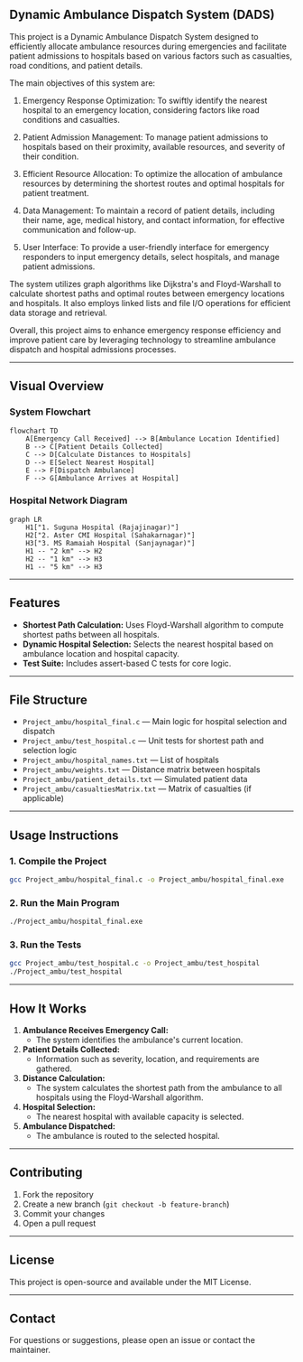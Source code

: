 ## Dynamic Ambulance Dispatch System (DADS)

This project is a Dynamic Ambulance Dispatch System designed to efficiently allocate ambulance resources during emergencies and facilitate patient admissions to hospitals based on various factors such as casualties, road conditions, and patient details.

The main objectives of this system are:

1. Emergency Response Optimization: To swiftly identify the nearest hospital to an emergency location, considering factors like road conditions and casualties.

2. Patient Admission Management: To manage patient admissions to hospitals based on their proximity, available resources, and severity of their condition.

3. Efficient Resource Allocation: To optimize the allocation of ambulance resources by determining the shortest routes and optimal hospitals for patient treatment.

4. Data Management: To maintain a record of patient details, including their name, age, medical history, and contact information, for effective communication and follow-up.

5. User Interface: To provide a user-friendly interface for emergency responders to input emergency details, select hospitals, and manage patient admissions.

The system utilizes graph algorithms like Dijkstra's and Floyd-Warshall to calculate shortest paths and optimal routes between emergency locations and hospitals. It also employs linked lists and file I/O operations for efficient data storage and retrieval.

Overall, this project aims to enhance emergency response efficiency and improve patient care by leveraging technology to streamline ambulance dispatch and hospital admissions processes.

---

## Visual Overview

### System Flowchart

```mermaid
flowchart TD
    A[Emergency Call Received] --> B[Ambulance Location Identified]
    B --> C[Patient Details Collected]
    C --> D[Calculate Distances to Hospitals]
    D --> E[Select Nearest Hospital]
    E --> F[Dispatch Ambulance]
    F --> G[Ambulance Arrives at Hospital]
```

### Hospital Network Diagram

```mermaid
graph LR
    H1["1. Suguna Hospital (Rajajinagar)"]
    H2["2. Aster CMI Hospital (Sahakarnagar)"]
    H3["3. MS Ramaiah Hospital (Sanjaynagar)"]
    H1 -- "2 km" --> H2
    H2 -- "1 km" --> H3
    H1 -- "5 km" --> H3

```

---

## Features

- **Shortest Path Calculation:** Uses Floyd-Warshall algorithm to compute shortest paths between all hospitals.
- **Dynamic Hospital Selection:** Selects the nearest hospital based on ambulance location and hospital capacity.
- **Test Suite:** Includes assert-based C tests for core logic.

---

## File Structure

- `Project_ambu/hospital_final.c` — Main logic for hospital selection and dispatch
- `Project_ambu/test_hospital.c` — Unit tests for shortest path and selection logic
- `Project_ambu/hospital_names.txt` — List of hospitals
- `Project_ambu/weights.txt` — Distance matrix between hospitals
- `Project_ambu/patient_details.txt` — Simulated patient data
- `Project_ambu/casualtiesMatrix.txt` — Matrix of casualties (if applicable)

---

## Usage Instructions

### 1. Compile the Project

```bash
gcc Project_ambu/hospital_final.c -o Project_ambu/hospital_final.exe
```

### 2. Run the Main Program

```bash
./Project_ambu/hospital_final.exe
```

### 3. Run the Tests

```bash
gcc Project_ambu/test_hospital.c -o Project_ambu/test_hospital
./Project_ambu/test_hospital
```

---

## How It Works

1. **Ambulance Receives Emergency Call:**
   - The system identifies the ambulance's current location.
2. **Patient Details Collected:**
   - Information such as severity, location, and requirements are gathered.
3. **Distance Calculation:**
   - The system calculates the shortest path from the ambulance to all hospitals using the Floyd-Warshall algorithm.
4. **Hospital Selection:**
   - The nearest hospital with available capacity is selected.
5. **Ambulance Dispatched:**
   - The ambulance is routed to the selected hospital.

---

## Contributing

1. Fork the repository
2. Create a new branch (`git checkout -b feature-branch`)
3. Commit your changes
4. Open a pull request

---

## License

This project is open-source and available under the MIT License.

---

## Contact

For questions or suggestions, please open an issue or contact the maintainer.

